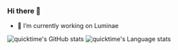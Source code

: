 ### Hi there 👋

- 🔭 I’m currently working on Luminae


![quicktime's GitHub stats](https://github-readme-stats-seven-psi-53.vercel.app/api?username=quicktime&show_icons=true&theme=radical)
![quicktime's Language stats](https://github-readme-stats-seven-psi-53.vercel.app/api/top-langs?username=quicktime&show_icons=true&theme=radical)

<!--
**quicktime/quicktime** is a ✨ _special_ ✨ repository because its `README.md` (this file) appears on your GitHub profile.

Here are some ideas to get you started:

- 🔭 I’m currently working on ...
- 🌱 I’m currently learning ...
- 👯 I’m looking to collaborate on ...
- 🤔 I’m looking for help with ...
- 💬 Ask me about ...
- 📫 How to reach me: ...
- 😄 Pronouns: ...
- ⚡ Fun fact: ...
-->
